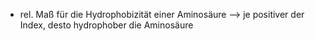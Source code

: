 - rel. Maß für die Hydrophobizität einer Aminosäure 
--> je positiver der Index, desto hydrophober die Aminosäure